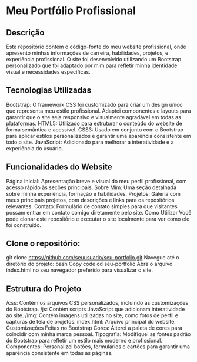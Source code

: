 # Meu Portfólio Profissional
## Descrição
Este repositório contém o código-fonte do meu website profissional, onde apresento minhas informações de carreira, habilidades, projetos, e experiência profissional. O site foi desenvolvido utilizando um Bootstrap personalizado que foi adaptado por mim para refletir minha identidade visual e necessidades específicas.

## Tecnologias Utilizadas
Bootstrap: O framework CSS foi customizado para criar um design único que representa meu estilo profissional. Adaptei componentes e layouts para garantir que o site seja responsivo e visualmente agradável em todas as plataformas.
HTML5: Utilizado para estruturar o conteúdo do website de forma semântica e acessível.
CSS3: Usado em conjunto com o Bootstrap para aplicar estilos personalizados e garantir uma aparência consistente em todo o site.
JavaScript: Adicionado para melhorar a interatividade e a experiência do usuário. 

## Funcionalidades do Website
Página Inicial: Apresentação breve e visual do meu perfil profissional, com acesso rápido às seções principais.
Sobre Mim: Uma seção detalhada sobre minha experiência, formação e habilidades.
Projetos: Galeria com meus principais projetos, com descrições e links para os repositórios relevantes.
Contato: Formulário de contato simples para que visitantes possam entrar em contato comigo diretamente pelo site.
Como Utilizar
Você pode clonar este repositório e executar o site localmente para ver como ele foi construído.

## Clone o repositório: 
git clone https://github.com/seuusuario/seu-portfolio.git
Navegue até o diretório do projeto:
bash
Copy code
cd seu-portfolio
Abra o arquivo index.html no seu navegador preferido para visualizar o site.

## Estrutura do Projeto
/css: Contém os arquivos CSS personalizados, incluindo as customizações do Bootstrap.
/js: Contém scripts JavaScript que adicionam interatividade ao site.
/img: Contém imagens utilizadas no site, como fotos de perfil e capturas de tela de projetos.
index.html: Arquivo principal do website.
Customizações Feitas no Bootstrap
Cores: Alterei a paleta de cores para coincidir com minha marca pessoal.
Tipografia: Modifiquei as fontes padrão do Bootstrap para refletir um estilo mais moderno e profissional.
Componentes: Personalizei botões, formulários e cartões para garantir uma aparência consistente em todas as páginas.
